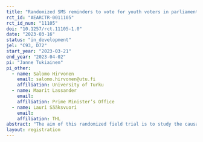 ```yaml
---
title: "Randomized SMS reminders to vote for youth voters in parliamentary elections"
rct_id: "AEARCTR-0011105"
rct_id_num: "11105"
doi: "10.1257/rct.11105-1.0"
date: "2023-03-16"
status: "in_development"
jel: "C93, D72"
start_year: "2023-03-21"
end_year: "2023-04-02"
pi: "Janne Tukiainen"
pi_other:
  - name: Salomo Hirvonen
    email: salomo.hirvonen@utu.fi
    affiliation: University of Turku
  - name: Maarit Lassander
    email: 
    affiliation: Prime Minister’s Office
  - name: Lauri Sääksvuori
    email: 
    affiliation: THL
abstract: "The aim of this randomized field trial is to study the causal effect of SMS voting reminders on turnout of young voters in upcoming Finnish parliamentary elections together with dynamic effects of previously received voting reminders during the 2022 county elections SMS voting reminder trial. The turnout has been noticeably low among youth voters compared to older age groups in Finland. Thus, the target population of this intervention is from 18 to 30 years old individuals who are eligible to vote, living in municipalities with an electronic voting registry (i.e. the turnout is registered at the individual level) and having a cellular phone number. We are going to estimate whether SMS reminder received during the upcoming parliamentary elections will increase turnout and if SMS reminder received during the previous county elections affects the turnout in parliamentary elections and whether this effect differs if SMS reminder was received also during the parliamentary elections. The sample is randomized into control group which does not receive a reminder and into treatment group which receives a neutral reminder on election dates and urges to vote. Treatment group will receive an SMS before the advance voting period and another before the election day. Potential heterogeneous effects by predicted voting propensity, predicted left-right voting, voting area party support, previous voting participation, geographical area and socioeconomic status will be estimated. In addition to that we will explore spill over effects within the household, close by neighbourhood and workplace."
layout: registration
---
```


